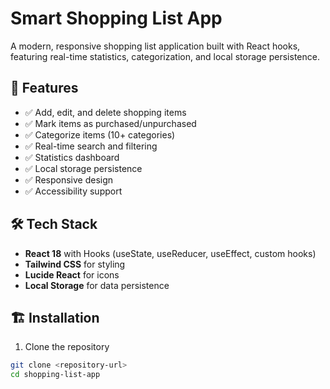 # Smart Shopping List App

A modern, responsive shopping list application built with React hooks, featuring real-time statistics, categorization, and local storage persistence.

## 🚀 Features

- ✅ Add, edit, and delete shopping items
- ✅ Mark items as purchased/unpurchased
- ✅ Categorize items (10+ categories)
- ✅ Real-time search and filtering
- ✅ Statistics dashboard
- ✅ Local storage persistence
- ✅ Responsive design
- ✅ Accessibility support

## 🛠️ Tech Stack

- **React 18** with Hooks (useState, useReducer, useEffect, custom hooks)
- **Tailwind CSS** for styling
- **Lucide React** for icons
- **Local Storage** for data persistence

## 🏗️ Installation

1. Clone the repository
```bash
git clone <repository-url>
cd shopping-list-app